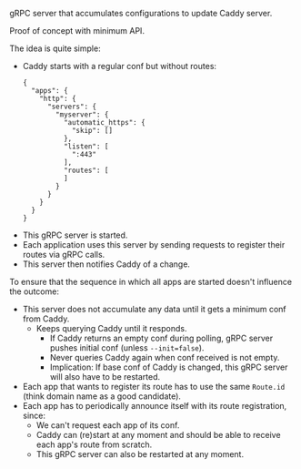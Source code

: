 
gRPC server that accumulates configurations to update Caddy server.

Proof of concept with minimum API. 

The idea is quite simple:

* Caddy starts with a regular conf but without routes:
  ```
  {
    "apps": {
      "http": {
        "servers": {
          "myserver": {
            "automatic_https": {
              "skip": []
            },
            "listen": [
              ":443"
            ],
            "routes": [
            ]
          }
        }
      }
    }
  }
  ``` 
* This gRPC server is started.
* Each application uses this server by sending requests to register their routes via gRPC calls.
* This server then notifies Caddy of a change.

To ensure that the sequence in which all apps are started doesn't influence the outcome:

* This server does not accumulate any data until it gets a minimum conf from Caddy.
  * Keeps querying Caddy until it responds.
    * If Caddy returns an empty conf during polling, gRPC server pushes initial conf (unless `--init=false`).
    * Never queries Caddy again when conf received is not empty.
    * Implication: If base conf of Caddy is changed, this gRPC server will also have to be restarted.
* Each app that wants to register its route has to use the same `Route.id` (think domain name as a good candidate).
* Each app has to periodically announce itself with its route registration, since:
  * We can't request each app of its conf.
  * Caddy can (re)start at any moment and should be able to receive each app's route from scratch. 
  * This gRPC server can also be restarted at any moment.

